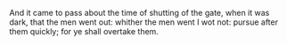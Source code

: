 And it came to pass about the time of shutting of the gate, when it was dark, that the men went out: whither the men went I wot not: pursue after them quickly; for ye shall overtake them.
